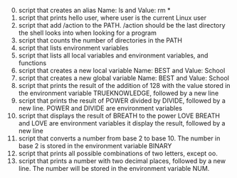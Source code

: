 0. script that creates an alias Name: ls and Value: rm *
1. script that prints hello user, where user is the current Linux user
2. script that add /action to the PATH. /action should be the last directory the shell looks into when looking for a program
3. script that counts the number of directories in the PATH
4. script that lists environment variables
5. script that lists all local variables and environment variables, and functions
6. script that creates a new local variable Name: BEST and Value: School
7. script that creates a new global variable Name: BEST and Value: School
8. script that prints the result of the addition of 128 with the value stored in the environment variable TRUEKNOWLEDGE, followed by a new line
9. script that prints the result of POWER divided by DIVIDE, followed by a new line. POWER and DIVIDE are environment variables
10. script that displays the result of BREATH to the power LOVE BREATH and LOVE are environment variables it display the result, followed by a new line
11. script that converts a number from base 2 to base 10. The number in base 2 is stored in the environment variable BINARY
12. script that prints all possible combinations of two letters, except oo.
13. script that prints a number with two decimal places, followed by a new line. The number will be stored in the environment variable NUM.
